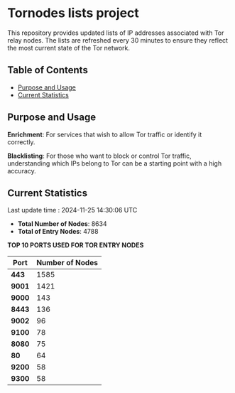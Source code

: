 # Tornodes lists project

This repository provides updated lists of IP addresses associated with Tor relay nodes. The lists are refreshed every 30 minutes to ensure they reflect the most current state of the Tor network.

## Table of Contents

- [Purpose and Usage](#purpose-and-usage)
- [Current Statistics](#current-statistics)


## Purpose and Usage

**Enrichment**: For services that wish to allow Tor traffic or identify it correctly.

**Blacklisting**: For those who want to block or control Tor traffic, understanding which IPs belong to Tor can be a starting point with a high accuracy.

## Current Statistics

Last update time : 2024-11-25 14:30:06 UTC

- **Total Number of Nodes**: 8634
- **Total of Entry Nodes**: 4788

**TOP 10 PORTS USED FOR TOR ENTRY NODES**

| **Port** | **Number of Nodes** |
|------|-----------------|
| **443**   | 1585  |
| **9001**   | 1421  |
| **9000**   | 143  |
| **8443**   | 136  |
| **9002**   | 96  |
| **9100**   | 78  |
| **8080**   | 75  |
| **80**   | 64  |
| **9200**   | 58  |
| **9300**   | 58  |

